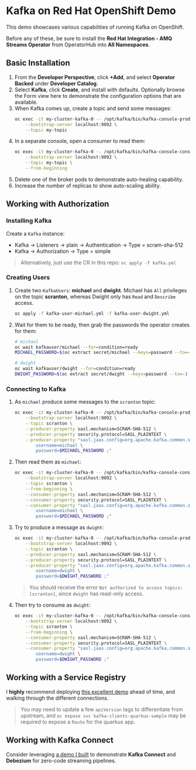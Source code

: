 # Kafka on Red Hat OpenShift Demo
This demo showcases various capabilities of running Kafka on OpenShift.

Before any of these, be sure to install the **Red Hat Integration - AMQ Streams Operator** from OperatorHub into **All Namespaces**.
## Basic Installation
1. From the **Developer Perspective**, click **+Add**, and select **Operator Backed** under **Developer Catalog**.
2. Select **Kafka**, click **Create**, and install with defaults. Optionally browse the Form view here to demonstrate the configuration options that are available.
3. When Kafka comes up, create a topic and send some messages:
    ```bash
    oc exec -it my-cluster-kafka-0 -- /opt/kafka/bin/kafka-console-producer.sh \
        --bootstrap-server localhost:9092 \
        --topic my-topic
    ```
4. In a separate console, open a consumer to read them:
    ```bash
    oc exec -it my-cluster-kafka-0 -- /opt/kafka/bin/kafka-console-consumer.sh \
        --bootstrap-server localhost:9092 \
        --topic my-topic \
        --from-beginning
    ```
5. Delete one of the broker pods to demonstrate auto-healing capability.
6. Increase the number of replicas to show auto-scaling ability.

## Working with Authorization
### Installing Kafka
Create a `Kafka` instance:
* Kafka -> Listeners -> plain -> Authentication -> Type = scram-sha-512
* Kafka -> Authorization -> Type = simple

> Alternatively, just use the CR in this repo: `oc apply -f kafka.yml`


### Creating Users
1. Create two `KafkaUsers`: **michael** and **dwight**. Michael has `All` privileges on the topic **scranton**, whereas Dwight only has `Read` and `Describe` access.
    ```bash
    oc apply -f kafka-user-michael.yml -f kafka-user-dwight.yml
    ```
2. Wait for them to be ready, then grab the passwords the operator creates for them:
    ```bash
    # michael
    oc wait kafkauser/michael --for=condition=ready
    MICHAEL_PASSWORD=$(oc extract secret/michael --keys=password --to=-)

    # dwight
    oc wait kafkauser/dwight --for=condition=ready
    DWIGHT_PASSWORD=$(oc extract secret/dwight --keys=password --to=-)
    ```

### Connecting to Kafka
1. As `michael` produce some messages to the `scranton` topic:
    ```bash
    oc exec -it my-cluster-kafka-0 -- /opt/kafka/bin/kafka-console-producer.sh \
        --bootstrap-server localhost:9092 \
        --topic scranton \
        --producer-property sasl.mechanism=SCRAM-SHA-512 \
        --producer-property security.protocol=SASL_PLAINTEXT \
        --producer-property "sasl.jaas.config=org.apache.kafka.common.security.scram.ScramLoginModule required \
            username=michael \
            password=$MICHAEL_PASSWORD ;"
    ```
2. Then read them as `michael`:
    ```bash
    oc exec -it my-cluster-kafka-0 -- /opt/kafka/bin/kafka-console-consumer.sh \
        --bootstrap-server localhost:9092 \
        --topic scranton \
        --from-beginning \
        --consumer-property sasl.mechanism=SCRAM-SHA-512 \
        --consumer-property security.protocol=SASL_PLAINTEXT \
        --consumer-property "sasl.jaas.config=org.apache.kafka.common.security.scram.ScramLoginModule required \
            username=michael \
            password=$MICHAEL_PASSWORD ;"
    ```
3. Try to produce a message as `dwight`:
    ```bash
    oc exec -it my-cluster-kafka-0 -- /opt/kafka/bin/kafka-console-producer.sh \
        --bootstrap-server localhost:9092 \
        --topic scranton \
        --producer-property sasl.mechanism=SCRAM-SHA-512 \
        --producer-property security.protocol=SASL_PLAINTEXT \
        --producer-property "sasl.jaas.config=org.apache.kafka.common.security.scram.ScramLoginModule required \
            username=dwight \
            password=$DWIGHT_PASSWORD ;"
    ```
    > You should receive the error `Not authorized to access topics: [scranton]`, since `dwight` has read-only access.
4. Then try to consume as `dwight`:
    ```bash
    oc exec -it my-cluster-kafka-0 -- /opt/kafka/bin/kafka-console-consumer.sh \
        --bootstrap-server localhost:9092 \
        --topic scranton \
        --from-beginning \
        --consumer-property sasl.mechanism=SCRAM-SHA-512 \
        --consumer-property security.protocol=SASL_PLAINTEXT \
        --consumer-property "sasl.jaas.config=org.apache.kafka.common.security.scram.ScramLoginModule required \
            username=dwight \
            password=$DWIGHT_PASSWORD ;"
    ```


## Working with a Service Registry
I **highly** recommend deploying [this excellent demo](https://github.com/rmarting/kafka-clients-quarkus-sample) ahead of time, and walking through the different connections.

> You may need to update a few `apiVersion` tags to differentiate from upstream, and `oc expose svc kafka-clients-quarkus-sample` may be required to expose a `Route` for the quarkus app.

## Working with Kafka Connect
Consider leveraging [a demo I built](https://github.com/andykrohg/db2-debezium) to demonstrate **Kafka Connect** and **Debezium** for zero-code streaming pipelines.